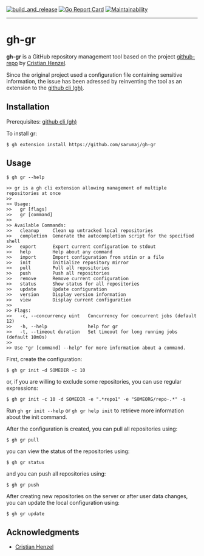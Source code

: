 [![build_and_release](https://github.com/sarumaj/gh-gr/actions/workflows/build_and_release.yml/badge.svg)](https://github.com/sarumaj/gh-gr/actions/workflows/build_and_release.yml)
[![Go Report Card](https://goreportcard.com/badge/github.com/sarumaj/gh-gr)](https://goreportcard.com/report/github.com/sarumaj/gh-gr)
[![Maintainability](https://img.shields.io/codeclimate/maintainability-percentage/sarumaj/gh-gr.svg)](https://codeclimate.com/github/sarumaj/gh-gr/maintainability)

---

# gh-gr

**gh-gr** is a GitHub repository management tool based on the project [github-repo](https://github.com/CristianHenzel/github-repo) by [Cristian Henzel](https://github.com/CristianHenzel).

Since the original project used a configuration file containing sensitive information, the issue has been adressed by reinventing the tool as an extension to the [github cli (gh)](https://cli.github.com/).

## Installation

Prerequisites: [github cli (gh)](https://cli.github.com/)

To install gr:

``` console
$ gh extension install https://github.com/sarumaj/gh-gr
```

## Usage

``` console
$ gh gr --help

>> gr is a gh cli extension allowing management of multiple repositories at once
>> 
>> Usage:
>>   gr [flags]
>>   gr [command]
>> 
>> Available Commands:
>>   cleanup     Clean up untracked local repositories
>>   completion  Generate the autocompletion script for the specified shell
>>   export      Export current configuration to stdout
>>   help        Help about any command
>>   import      Import configuration from stdin or a file
>>   init        Initialize repository mirror
>>   pull        Pull all repositories
>>   push        Push all repositories
>>   remove      Remove current configuration
>>   status      Show status for all repositories
>>   update      Update configuration
>>   version     Display version information
>>   view        Display current configuration
>> 
>> Flags:
>>   -c, --concurrency uint   Concurrency for concurrent jobs (default 12)
>>   -h, --help               help for gr
>>   -t, --timeout duration   Set timeout for long running jobs (default 10m0s)
>> 
>> Use "gr [command] --help" for more information about a command.
```

First, create the configuration:

``` console
$ gh gr init -d SOMEDIR -c 10
```

or, if you are willing to exclude some repositories, you can use regular expressions:

``` console
$ gh gr init -c 10 -d SOMEDIR -e ".*repo1" -e "SOMEORG/repo-.*" -s
```

Run `gh gr init --help` or `gh gr help init` to retrieve more information about the init command.

After the configuration is created, you can pull all repositories using:

``` console
$ gh gr pull
```

you can view the status of the repositories using:

``` console
$ gh gr status
```

and you can push all repositories using:

``` console
$ gh gr push
```

After creating new repositories on the server or after user data changes, you can update the local configuration using:

``` console
$ gh gr update
```

## Acknowledgments

- [Cristian Henzel](https://github.com/CristianHenzel)
